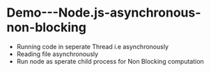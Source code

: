 # Demo---Node.js-asynchronous-non-blocking
- Running code in seperate Thread i.e asynchronously
- Reading file asynchronously
- Run node as sperate child process for Non Blocking computation

